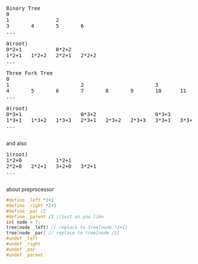 <pre>
Binary Tree  
0  
1               2  
3       4       5       6  
...

0(root)
0*2+1           0*2+2
1*2+1   1*2+2   2*2+1   2*2+2
...

Three Fork Tree  
0  
1                       2                       3  
4       5       6       7       8       9       10      11      12  
...

0(root)
0*3+1                   0*3+2                   0*3+3
1*3+1   1*3+2   1*3+3   2*3+1   2*3+2   2*3+3   3*3+1   3*3+2   3*3+3
...

</pre>

and also  
<pre>
1(root)
1*2+0           1*2+1
2*2+0   2*2+1   3+2+0   3*2+1
...

</pre>

about preprocessor  
```cpp
#define _left *2+1
#define _right *2+2
#define _par /2
#define _parent /2 //just as you like
int node = 7;
tree[node _left] // replace to tree[node *2+1]
tree[node _par] // replace to tree[node /2]
#undef _left
#undef _right
#undef _par
#undef _parent
```
